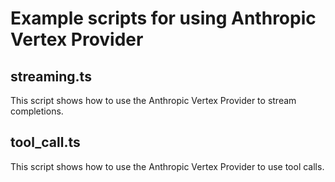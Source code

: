# Example scripts for using Anthropic Vertex Provider

## streaming.ts

This script shows how to use the Anthropic Vertex Provider to stream completions.

## tool_call.ts

This script shows how to use the Anthropic Vertex Provider to use tool calls.

